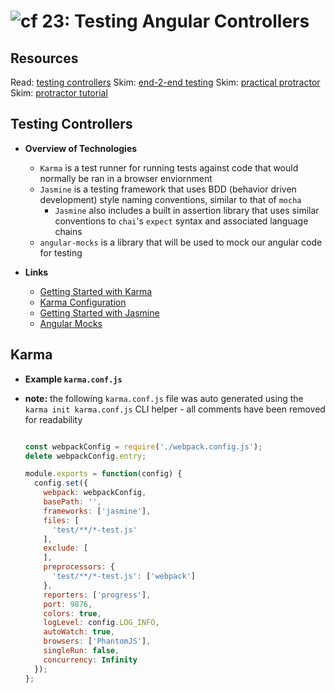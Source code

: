 ![cf](http://i.imgur.com/7v5ASc8.png) 23: Testing Angular Controllers
=====================================

## Resources
Read: [testing controllers]
Skim: [end-2-end testing]
Skim: [practical protractor]
Skim: [protractor tutorial]

## Testing Controllers
  * **Overview of Technologies**
    * `Karma` is a test runner for running tests against code that would normally be ran in a browser enviornment
    * `Jasmine` is a testing framework that uses BDD (behavior driven development) style naming conventions, similar to that of `mocha`
      * `Jasmine` also includes a built in assertion library that uses similar conventions to `chai`'s `expect` syntax and associated language chains
    * `angular-mocks` is a library that will be used to mock our angular code for testing

  * **Links**
    * [Getting Started with Karma](https://karma-runner.github.io/1.0/intro/how-it-works.html)
    * [Karma Configuration](https://karma-runner.github.io/latest/intro/configuration.html)
    * [Getting Started with Jasmine](https://jasmine.github.io/2.0/introduction.html)
    * [Angular Mocks](https://docs.angularjs.org/api/ngMock#!)

## Karma

  * **Example `karma.conf.js`**
  * **note:** the following `karma.conf.js` file was auto generated using the `karma init karma.conf.js` CLI helper - all comments have been removed for readability

    ``` javascript

    const webpackConfig = require('./webpack.config.js');
    delete webpackConfig.entry;

    module.exports = function(config) {
      config.set({
        webpack: webpackConfig,
        basePath: '',
        frameworks: ['jasmine'],
        files: [
          'test/**/*-test.js'
        ],
        exclude: [
        ],
        preprocessors: {
          'test/**/*-test.js': ['webpack']
        },
        reporters: ['progress'],
        port: 9876,
        colors: true,
        logLevel: config.LOG_INFO,
        autoWatch: true,
        browsers: ['PhantomJS'],
        singleRun: false,
        concurrency: Infinity
      });
    };
    ```
    
[testing controllers]: http://www.bradoncode.com/blog/2015/06/05/ngmock-fundamentals-testing-controllers/
[end-2-end testing]: https://docs.angularjs.org/guide/e2e-testing
[practical protractor]: http://www.ng-newsletter.com/posts/practical-protractor.html
[protractor tutorial]: https://angular.github.io/protractor/#/tutorial
